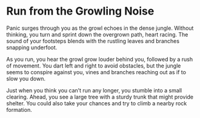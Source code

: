 # Run from the Growling Noise

Panic surges through you as the growl echoes in the dense jungle. Without thinking, you turn and sprint down the overgrown path, heart racing. The sound of your footsteps blends with the rustling leaves and branches snapping underfoot.

As you run, you hear the growl grow louder behind you, followed by a rush of movement. You dart left and right to avoid obstacles, but the jungle seems to conspire against you, vines and branches reaching out as if to slow you down.

Just when you think you can’t run any longer, you stumble into a small clearing. Ahead, you see a large tree with a sturdy trunk that might provide shelter. You could also take your chances and try to climb a nearby rock formation.

